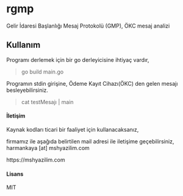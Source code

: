 # rgmp

Gelir İdaresi Başlanlığı Mesaj Protokolü (GMP), ÖKC mesaj analizi

## Kullanım

Programı derlemek için bir go derleyicisine ihtiyaç vardır,

> go build main.go

Programın stdin girişine, Ödeme Kayıt Cihazı(ÖKC) den gelen mesajı besleyebilirsiniz.

> cat testMesajı | main

#### İletişim

Kaynak kodları ticari bir faaliyet için kullanacaksanız, 

firmamız ile aşağıda belirtilen mail adresi ile iletişime geçebilirsiniz, 
harmankaya [at] mshyazilim.com

<link>https://mshyazilim.com</link>


#### Lisans
MIT


